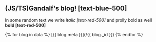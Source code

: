 <head>
<title>(JS/TS)Gandalf's blog!</title>
</head>

## (JS/TS)Gandalf's blog! [text-blue-500]

In some random text we write *italic [text-red-500]* and prolly bold as well **bold [text-red-500]**

{% for blog in data %}
[{{ blog.meta }}](/{{ blog._id }})
{% endfor %}

<i-mdi-github/>

<Counter/>

